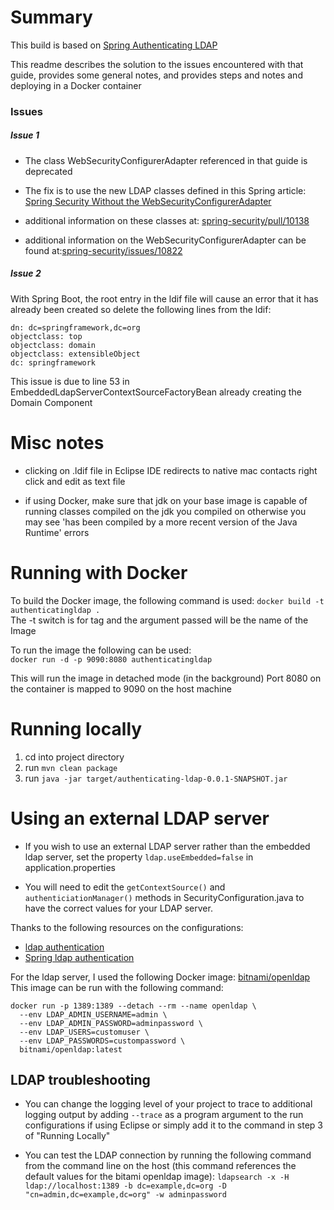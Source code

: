 # Summary

This build is based on [Spring Authenticating LDAP](https://spring.io/guides/gs/authenticating-ldap/#initial)

This readme describes the solution to the issues encountered with that guide, provides some general notes, and provides steps and notes and deploying in a Docker container

### Issues

##### Issue 1
* The class WebSecurityConfigurerAdapter referenced in that guide is deprecated 

* The fix is to use the new LDAP classes defined in this Spring article: [Spring Security Without the WebSecurityConfigurerAdapter](https://spring.io/blog/2022/02/21/spring-security-without-the-websecurityconfigureradapter)

* additional information on these classes at: [spring-security/pull/10138](https://github.com/spring-projects/spring-security/pull/10138)

* additional information on the WebSecurityConfigurerAdapter can be found at:[spring-security/issues/10822](https://github.com/spring-projects/spring-security/issues/10822)

##### Issue 2
With Spring Boot, the root entry in the ldif file will cause an error that it has already been created so delete the following lines from the ldif:<br>

```
dn: dc=springframework,dc=org
objectclass: top
objectclass: domain
objectclass: extensibleObject
dc: springframework
```

This issue is due to line 53 in EmbeddedLdapServerContextSourceFactoryBean already creating the Domain Component

# Misc notes

* clicking on .ldif file in Eclipse IDE redirects to native mac contacts
right click and edit as text file

* if using Docker, make sure that jdk on your base image is capable of running classes compiled on the jdk you compiled on
otherwise you may see 'has been compiled by a more recent version of the Java Runtime' errors

# Running with Docker

To build the Docker image, the following command is used:
`docker build -t authenticatingldap .` <br>
The -t switch is for tag and the argument passed will be the name of the Image

To run the image the following can be used: <br>
`docker run -d -p 9090:8080 authenticatingldap`

This will run the image in detached mode (in the background) 
Port 8080 on the container is mapped to 9090 on the host machine

# Running locally

1. cd into project directory<br>
1. run `mvn clean package`
1. run `java -jar target/authenticating-ldap-0.0.1-SNAPSHOT.jar`

# Using an external LDAP server

* If you wish to use an external LDAP server rather than the embedded ldap server, set the property `ldap.useEmbedded=false` in application.properties

* You will need to edit the `getContextSource()` and `authenticiationManager()` methods in SecurityConfiguration.java to have the correct values for your LDAP server.

Thanks to the following resources on the configurations: 
* [ldap authentication](https://www.jhipster.tech/tips/016_tip_ldap_authentication.html)
* [Spring ldap authentication](https://docs.spring.io/spring-security/reference/servlet/authentication/passwords/ldap.html)

For the ldap server, I used the following Docker image: [bitnami/openldap](https://hub.docker.com/r/bitnami/openldap/)
This image can be run with the following command: <br>

```
docker run -p 1389:1389 --detach --rm --name openldap \                                                  
  --env LDAP_ADMIN_USERNAME=admin \ 
  --env LDAP_ADMIN_PASSWORD=adminpassword \ 
  --env LDAP_USERS=customuser \ 
  --env LDAP_PASSWORDS=custompassword \
  bitnami/openldap:latest
  ```

## LDAP troubleshooting


* You can change the logging level of your project to trace to additional logging output by adding `--trace` as a program argument to the run configurations if using Eclipse or simply add it to the command in step 3 of "Running Locally" 

* You can test the LDAP connection by running the following command from the command line on the host (this command references the default values for the bitami openldap image):
`ldapsearch -x -H ldap://localhost:1389 -b dc=example,dc=org -D "cn=admin,dc=example,dc=org" -w adminpassword`










